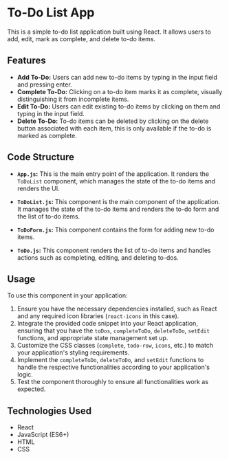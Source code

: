# To-Do List App

This is a simple to-do list application built using React. It allows users to add, edit, mark as complete, and delete to-do items.

## Features

- **Add To-Do:** Users can add new to-do items by typing in the input field and pressing enter.
- **Complete To-Do:** Clicking on a to-do item marks it as complete, visually distinguishing it from incomplete items.
- **Edit To-Do:** Users can edit existing to-do items by clicking on them and typing in the input field.
- **Delete To-Do:** To-do items can be deleted by clicking on the delete button associated with each item, this is only available if the to-do is marked as complete.

## Code Structure

- **`App.js`:** This is the main entry point of the application. It renders the `ToDoList` component, which manages the state of the to-do items and renders the UI.

- **`ToDoList.js`:** This component is the main component of the application. It manages the state of the to-do items and renders the to-do form and the list of to-do items.
- **`ToDoForm.js`:** This component contains the form for adding new to-do items.
- **`ToDo.js`:** This component renders the list of to-do items and handles actions such as completing, editing, and deleting to-dos.

## Usage

To use this component in your application:

1. Ensure you have the necessary dependencies installed, such as React and any required icon libraries (`react-icons` in this case).
2. Integrate the provided code snippet into your React application, ensuring that you have the `toDos`, `completeToDo`, `deleteToDo`, `setEdit` functions, and appropriate state management set up.
3. Customize the CSS classes (`complete`, `todo-row`, `icons`, etc.) to match your application's styling requirements.
4. Implement the `completeToDo`, `deleteToDo`, and `setEdit` functions to handle the respective functionalities according to your application's logic.
5. Test the component thoroughly to ensure all functionalities work as expected.

## Technologies Used

- React
- JavaScript (ES6+)
- HTML
- CSS
